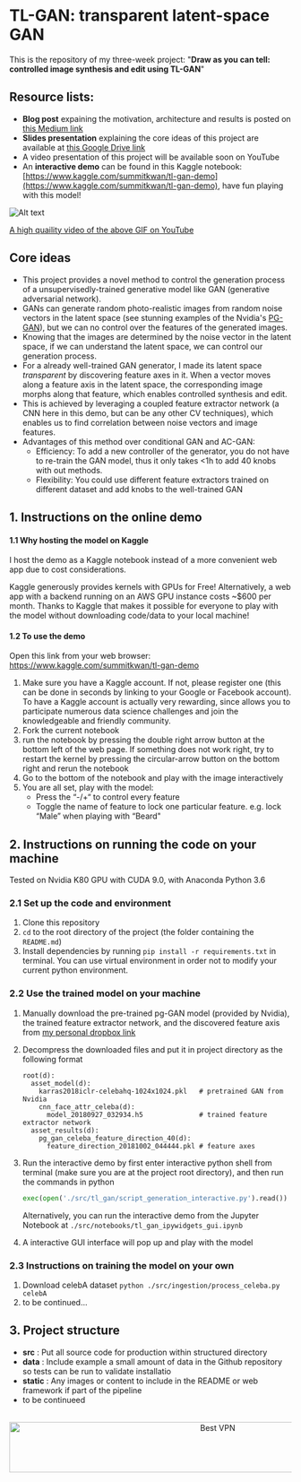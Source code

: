 # TL-GAN: transparent latent-space GAN

This is the repository of my three-week project: "**Draw as you can tell: controlled image synthesis and edit using TL-GAN**"

## Resource lists:

- **Blog post** expaining the motivation, architecture and results is posted on [this Medium link](https://medium.com/p/d170b1b59255)
- **Slides presentation** explaining the core ideas of this project are available at [this Google Drive link](https://docs.google.com/presentation/d/1OpcYLBVpUF1L-wwPHu_CyKjXqXD0oRwBoGP2peSCrSA/edit#slide=id.p1)
- A video presentation of this project will be available soon on YouTube
- An **interactive demo** can be found in this Kaggle notebook: [https://www.kaggle.com/summitkwan/tl-gan-demo](https://www.kaggle.com/summitkwan/tl-gan-demo), have fun playing with this model!

![Alt text](./static/online_demo_run_fast_01.gif?raw=true "Title")

[A high quaility video of the above GIF on YouTube](https://www.youtube.com/watch?v=O1by05eX424)


## Core ideas

- This project provides a novel method to control the generation process of a unsupervisedly-trained generative model like GAN (generative adversarial network).  
- GANs can generate random photo-realistic images from random noise vectors in the latent space (see stunning examples of the Nvidia's [PG-GAN](https://github.com/tkarras/progressive_growing_of_gans)), but we can no control over the features of the generated images.
- Knowing that the images are determined by the noise vector in the latent space, if we can understand the latent space, we can control our generation process.
- For a already well-trained GAN generator, I made its latent space *transparent* by discovering feature axes in it.  When a vector moves along a feature axis in the latent space, the corresponding image morphs along that feature, which enables controlled synthesis and edit.
- This is achieved by leveraging a coupled feature extractor network (a CNN here in this demo, but can be any other CV techniques), which enables us to find correlation between noise vectors and image features.
- Advantages of this method over conditional GAN and AC-GAN:
    - Efficiency: To add a new controller of the generator, you do not have to re-train the GAN model, thus it only takes  <1h to add 40 knobs with out methods.
    - Flexibility: You could use different feature extractors trained on different dataset and add knobs to the well-trained GAN


## 1. Instructions on the online demo

#### 1.1 Why hosting the model on Kaggle

I host the demo as a Kaggle notebook instead of a more convenient web app due to cost considerations.

Kaggle generously provides kernels with GPUs for Free! Alternatively, a web app with a backend running on an AWS GPU instance costs ~$600 per month.  Thanks to Kaggle that makes it possible for everyone to play with the model without downloading code/data to your local machine!

#### 1.2 To use the demo

Open this link from your web browser: https://www.kaggle.com/summitkwan/tl-gan-demo

1. Make sure you have a Kaggle account. If not, please register one (this can be done in seconds by linking to your Google or Facebook account). To have a Kaggle account is actually very rewarding, since allows you to participate numerous  data science challenges and join the knowledgeable and friendly community.
2. Fork the current notebook
3. run the notebook by pressing the double right arrow button at the bottom left of the web page. If something does not work right, try to restart the kernel by pressing the circular-arrow button on the bottom right and rerun the notebook
4. Go to the bottom of the notebook and play with the image interactively
5. You are all set, play with the model:
    - Press the “-/+“ to control every feature
    - Toggle the name of feature to lock one particular feature. e.g. lock “Male” when playing with “Beard"

## 2. Instructions on running the code on your machine

Tested on Nvidia K80 GPU with CUDA 9.0, with Anaconda Python 3.6

### 2.1 Set up the code and environment

1. Clone this repository
2. `cd` to the root directory of the project (the folder containing the `README.md`)
3. Install dependencies by running `pip install -r requirements.txt` in terminal.  You can use virtual environment in order not to modify your current python environment.

### 2.2 Use the trained model on your machine

1. Manually download the pre-trained pg-GAN model (provided by Nvidia), the trained feature extractor network, and the discovered feature axis from [my personal dropbox link](https://www.dropbox.com/sh/y1ryg8iq1erfcsr/AAB--PO5qAapwp8ILcgxE2I6a?dl=0)
2. Decompress the downloaded files and put it in project directory as the following format

    ```text
    root(d):
      asset_model(d):
        karras2018iclr-celebahq-1024x1024.pkl   # pretrained GAN from Nvidia
        cnn_face_attr_celeba(d):
          model_20180927_032934.h5              # trained feature extractor network
      asset_results(d):
        pg_gan_celeba_feature_direction_40(d):
          feature_direction_20181002_044444.pkl # feature axes
    ```

3. Run the interactive demo by first enter interactive python shell from terminal (make sure you are at the project root directory), and then run the commands in python
    ```python
    exec(open('./src/tl_gan/script_generation_interactive.py').read())
    ```
    
    Alternatively, you can run the interactive demo from the Jupyter Notebook at `./src/notebooks/tl_gan_ipywidgets_gui.ipynb`
    
    
4. A interactive GUI interface will pop up and play with the model

### 2.3 Instructions on training the model on your own

1. Download celebA dataset `python ./src/ingestion/process_celeba.py celebA`
2. to be continued...

## 3. Project structure

- **src** : Put all source code for production within structured directory
- **data** : Include example a small amount of data in the Github repository so tests can be run to validate installatio
- **static** : Any images or content to include in the README or web framework if part of the pipeline
- to be continueed




</BR>
<!-- Banner -->
<div align="center">
<a href="https://www.purevpn.com/order-now.php?aff=44922&amp;a_bid=bbd0f893" target="_blank" ><img src="https://affiliates.purevpn.com/accounts/default1/6hb82wqa2l/bbd0f893.jpg" alt="Best VPN" title="Best VPN" width="728" height="90" /></a>
</BR></BR>
</div>


